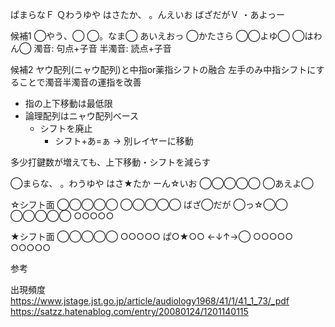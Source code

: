 ﻿
ぱまらなＦ Ｑわうゆや
はさたか、 。んえいお
ばざだがＶ ・あよっー

候補1
◯やう、◯ ◯。なま◯
あいえおっ ◯かたさら
◯◯よゆ◯ ◯はわん◯
濁音: 句点+子音
半濁音: 読点+子音

候補2
ヤウ配列(ニャウ配列)と中指or薬指シフトの融合
左手のみ中指シフトにすることで濁音半濁音の運指を改善

- 指の上下移動は最低限
- 論理配列はニャウ配列ベース
  - シフトを廃止
    - シフト+あ=ぁ → 別レイヤーに移動

多少打鍵数が増えても、上下移動・シフトを減らす

◯まらな、 。わうゆや
はさ★たか ーん☆いお
◯◯◯◯◯ ◯あえよ◯

☆シフト面
◯◯◯◯◯ ◯◯◯◯◯
ばざ◯だが ◯っ☆◯◯
◯◯◯◯◯ ○○○○○

★シフト面
◯◯◯◯◯ ○○○○○
ぱ○★○○ ←↓↑→◯
○○○○○ ○○○○○

参考

出現頻度
https://www.jstage.jst.go.jp/article/audiology1968/41/1/41_1_73/_pdf
https://satzz.hatenablog.com/entry/20080124/1201140115